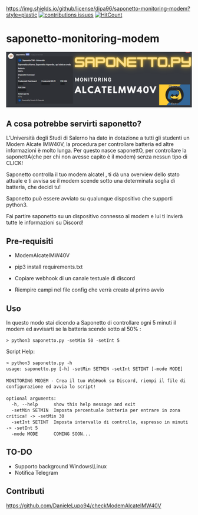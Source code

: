 https://img.shields.io/github/license/dipa96/saponetto-monitoring-modem?style=plastic
[![contributions issues](https://img.shields.io/badge/contributions-welcome-brightgreen.svg?style=flat)](https://github.com/dipa96/saponetto-monitoring-modem/issues)
[![HitCount](http://hits.dwyl.com/dipa96/saponetto-monitoring-modem.svg)](http://hits.dwyl.com/dipa96/saponetto-monitoring-modem)
# saponetto-monitoring-modem

![saponetto](IMAGES/boo.png)

## A cosa potrebbe servirti saponetto?

L'Università degli Studi di Salerno ha dato in dotazione a tutti gli studenti un Modem Alcate lMW40V, la procedura per controllare batteria ed altre informazioni è molto lunga. 
Per questo nasce saponettO, per controllare la saponettA(che per chi non avesse capito è il modem) senza nessun tipo di CLICK!

Saponetto controlla il tuo modem alcatel , ti dà una overview dello stato attuale e ti avvisa se il modem scende sotto una determinata soglia di batteria, che decidi tu!

Saponetto può essere avviato su qualunque dispositivo che supporti python3.

Fai partire saponetto su un dispositivo connesso al modem e lui ti invierà tutte le informazioni su Discord!

## Pre-requisiti

+ ModemAlcatelMW40V

+ pip3 install requirements.txt

+ Copiare webhook di un canale testuale di discord

+ Riempire campi nel file config che verrà creato al primo avvio


## Uso
In questo modo stai dicendo a Saponetto di controllare ogni 5 minuti il modem ed avvisarti se la batteria scende sotto al 50% :
```
> python3 saponetto.py -setMin 50 -setInt 5
```
Script Help:
```
> python3 saponetto.py -h
usage: saponetto.py [-h] -setMin SETMIN -setInt SETINT [-mode MODE]

MONITORING MODEM - Crea il tuo WebHook su Discord, riempi il file di configurazione ed avvia lo script!

optional arguments:
  -h, --help      show this help message and exit
  -setMin SETMIN  Imposta percentuale batteria per entrare in zona critica! -> -setMin 30
  -setInt SETINT  Imposta intervallo di controllo, espresso in minuti -> -setInt 5
  -mode MODE      COMING SOON...
```
## TO-DO

+ Supporto background Windows\Linux
+ Notifica Telegram

## Contributi

https://github.com/DanieleLupo94/checkModemAlcatelMW40V
